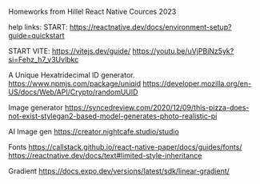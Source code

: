 Homeworks from Hillel React Native Cources 2023

help links:
START:
https://reactnative.dev/docs/environment-setup?guide=quickstart

START VITE:
https://vitejs.dev/guide/
https://youtu.be/uVjPBiNz5yk?si=Fehz_h7_v3Uvlbkc

A Unique Hexatridecimal ID generator.
https://www.npmjs.com/package/uniqid
https://developer.mozilla.org/en-US/docs/Web/API/Crypto/randomUUID

Image generator
https://syncedreview.com/2020/12/09/this-pizza-does-not-exist-stylegan2-based-model-generates-photo-realistic-pi

AI Image gen
https://creator.nightcafe.studio/studio

Fonts
https://callstack.github.io/react-native-paper/docs/guides/fonts/
https://reactnative.dev/docs/text#limited-style-inheritance

Gradient
https://docs.expo.dev/versions/latest/sdk/linear-gradient/
